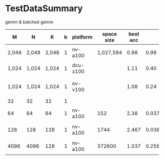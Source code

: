# TestDataSummary

gemm & batched gemm

| M     | N     | K     | b | platform | space size | best acc | torch_ms            | ours_ms              | config                                                                    |
| ----- | ----- | ----- | - | -------- | ---------- | -------- | ------------------- | -------------------- | ------------------------------------------------------------------------- |
| 2,048 | 2,048 | 2,048 | 1 | nv-a100  | 1,027,584  | 0.98     | 0.99                | 1.01                 | doc/测试结果&数据/gemm2048b1_nv_a100_250313.json                          |
| 1,024 | 1,024 | 1,024 | 1 | dcu-z100 |            | 1.11     | 0.40                | 0.36                 | doc/测试结果&数据/20250228/DCU-z100/perfRecordlog_check_card7-2.json      |
| 1,024 | 1,024 | 1,024 | 1 | nv-v100  |            | 1.08     | 0.24                | 0.22                 | doc/测试结果&数据/20250228/NV-v100/perf_20250228_noLSU_check_card0-1.json |
| 32    | 32    | 32    | 1 |          |            |          |                     |                      |                                                                           |
| 64    | 64    | 64    | 1 | nv-a100  | 152        | 2.38     | 0.0379              | 0.0159               | doc/测试结果&数据/_gemm_64_perf_card7.json                                |
| 128   | 128   | 128   | 1 | nv-a100  | 1744       | 2.467    | 0.038               | 0.01536              | doc/测试结果&数据/_gemm_128_perf_card7.json                               |
| 4096  | 4096  | 128   | 1 | nv-a100  | 372600     | 1.037    | 0.25804799795150757 | 0.24883200228214264, | doc/测试结果&数据/_gemm_e2e_20250313_dev7.json                            |
